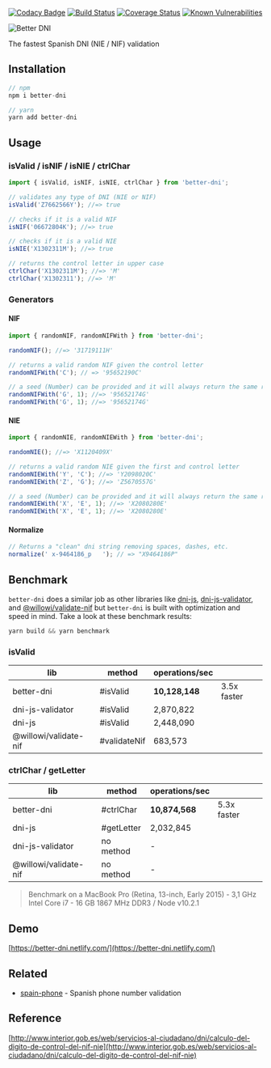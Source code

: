 [![Codacy Badge](https://api.codacy.com/project/badge/Grade/83d00fabfa424b0dbba64735f64ff74c)](https://app.codacy.com/app/nahuel.scotti/better-dni?utm_source=github.com&utm_medium=referral&utm_content=singuerinc/better-dni&utm_campaign=Badge_Grade_Dashboard)
[![Build Status](https://travis-ci.org/singuerinc/better-dni.svg?branch=master)](https://travis-ci.org/singuerinc/better-dni)
[![Coverage Status](https://coveralls.io/repos/github/singuerinc/better-dni/badge.svg?branch=master)](https://coveralls.io/github/singuerinc/better-dni?branch=master)
[![Known Vulnerabilities](https://snyk.io/test/github/singuerinc/better-dni/badge.svg)](https://snyk.io/test/github/singuerinc/better-dni)

![Better DNI](logo.png)

The fastest Spanish DNI (NIE / NIF) validation

## Installation

```js
// npm
npm i better-dni

// yarn
yarn add better-dni
```

## Usage

### isValid / isNIF / isNIE / ctrlChar

```js
import { isValid, isNIF, isNIE, ctrlChar } from 'better-dni';

// validates any type of DNI (NIE or NIF)
isValid('Z7662566Y'); //=> true

// checks if it is a valid NIF
isNIF('06672804K'); //=> true

// checks if it is a valid NIE
isNIE('X1302311M'); //=> true

// returns the control letter in upper case
ctrlChar('X1302311M'); //=> 'M'
ctrlChar('X1302311'); //=> 'M'
```

### Generators

#### NIF

```js
import { randomNIF, randomNIFWith } from 'better-dni';

randomNIF(); //=> '31719111H'

// returns a valid random NIF given the control letter
randomNIFWith('C'); // => '95652190C'

// a seed (Number) can be provided and it will always return the same result
randomNIFWith('G', 1); //=> '95652174G'
randomNIFWith('G', 1); //=> '95652174G'
```

#### NIE

```js
import { randomNIE, randomNIEWith } from 'better-dni';

randomNIE(); //=> 'X1120409X'

// returns a valid random NIE given the first and control letter
randomNIEWith('Y', 'C'); //=> 'Y2098020C'
randomNIEWith('Z', 'G'); //=> 'Z5670557G'

// a seed (Number) can be provided and it will always return the same result
randomNIEWith('X', 'E', 1); //=> 'X2080280E'
randomNIEWith('X', 'E', 1); //=> 'X2080280E'
```

#### Normalize

```js
// Returns a "clean" dni string removing spaces, dashes, etc.
normalize(' x-9464186_p   '); // => "X9464186P"
```

## Benchmark

`better-dni` does a similar job as other libraries like [dni-js](https://github.com/albertfdp/dni-js/), [dni-js-validator](https://github.com/idirouhab/dni-js-validator), and [@willowi/validate-nif](https://github.com/WillowiDev/validate-nif) but `better-dni` is built with optimization and speed in mind. Take a look at these benchmark results:

```js
yarn build && yarn benchmark
```

### isValid

| lib                   | method       | operations/sec |             |
| --------------------- | ------------ | -------------- | ----------- |
| better-dni            | #isValid     | **10,128,148** | 3.5x faster |
| dni-js-validator      | #isValid     | 2,870,822      |             |
| dni-js                | #isValid     | 2,448,090      |             |
| @willowi/validate-nif | #validateNif | 683,573        |             |

### ctrlChar / getLetter

| lib                   | method     | operations/sec |             |
| --------------------- | ---------- | -------------- | ----------- |
| better-dni            | #ctrlChar  | **10,874,568** | 5.3x faster |
| dni-js                | #getLetter | 2,032,845      |             |
| dni-js-validator      | no method  | -              |             |
| @willowi/validate-nif | no method  | -              |             |

> Benchmark on a MacBook Pro (Retina, 13-inch, Early 2015) - 3,1 GHz Intel Core i7 - 16 GB 1867 MHz DDR3 / Node v10.2.1

## Demo

[https://better-dni.netlify.com/](https://better-dni.netlify.com/)

## Related

* [spain-phone](https://github.com/singuerinc/spain-phone) - Spanish phone number validation

## Reference

[http://www.interior.gob.es/web/servicios-al-ciudadano/dni/calculo-del-digito-de-control-del-nif-nie](http://www.interior.gob.es/web/servicios-al-ciudadano/dni/calculo-del-digito-de-control-del-nif-nie)
